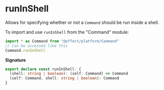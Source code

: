 # runInShell

Allows for specifying whether or not a `Command` should be run inside a
shell.

To import and use `runInShell` from the "Command" module:

```ts
import * as Command from "@effect/platform/Command"
// Can be accessed like this
Command.runInShell
```

**Signature**

```ts
export declare const runInShell: {
  (shell: string | boolean): (self: Command) => Command
  (self: Command, shell: string | boolean): Command
}
```
